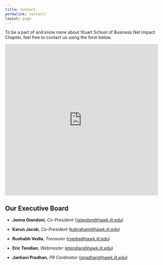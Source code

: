 ```yaml
---
title: Contact
permalink: contact/
layout: page
---
```


To be a part of and know more about Stuart School of Business Net Impact Chapter, feel free to contact us using the form below.

<iframe src="https://docs.google.com/forms/d/1JPjFga7hcXA4Uozg5i9o8hnpO5hQCKE4qCl_5yFYl_A/viewform?embedded=true" width="100%" height="500" frameborder="0" marginheight="0" marginwidth="0">Loading...</iframe>

## Our Executive Board

* **Jenna Giandoni**, *Co-President* (jgiandon@hawk.iit.edu)

  <!-- Dual MBA and M.S. in Environmental Management & Sustainability -->

* **Karun Jacob**, *Co-President* (kabraham@hawk.iit.edu)

  <!-- M.S. in Environmental Management & Sustainability -->

* **Rushabh Vedia**, *Treasurer* (rvedia@hawk.iit.edu)

  <!-- MBA (Finance) -->

* **Eric Tendian**, *Webmaster* (etendian@hawk.iit.edu)

  <!-- B.A. in Information Technology and Management -->

* **Janhavi Pradhan**, *PR Cordinator* (jpradhan@hawk.iit.edu)

  <!-- M.S. in Environmental Management & Sustainability -->
